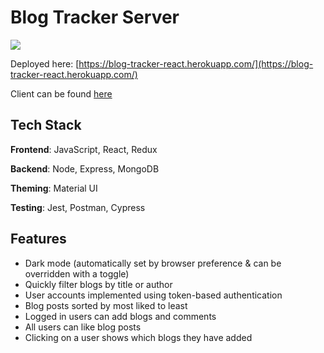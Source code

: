 # Blog Tracker Server

[<img src="https://github.com/winstoncooke/blog-tracker-client/blob/main/public/images/screenshot.png">](https://blog-tracker-react.herokuapp.com/)

Deployed here: [https://blog-tracker-react.herokuapp.com/](https://blog-tracker-react.herokuapp.com/)

Client can be found [here](https://github.com/winstoncooke/blog-tracker-client)

## Tech Stack

**Frontend**: JavaScript, React, Redux

**Backend**: Node, Express, MongoDB

**Theming**: Material UI

**Testing**: Jest, Postman, Cypress

## Features

* Dark mode (automatically set by browser preference & can be overridden with a toggle)
* Quickly filter blogs by title or author
* User accounts implemented using token-based authentication
* Blog posts sorted by most liked to least
* Logged in users can add blogs and comments
* All users can like blog posts
* Clicking on a user shows which blogs they have added
